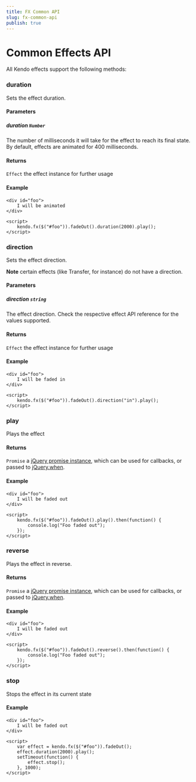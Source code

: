 ```yaml
---
title: FX Common API
slug: fx-common-api
publish: true
---
```


# Common Effects API

All Kendo effects support the following methods:

### duration

Sets the effect duration.

#### Parameters

##### duration `Number`

The number of milliseconds it will take for the effect to reach its final state. By default, effects are animated for 400 milliseconds.

#### Returns

`Effect` the effect instance for further usage

#### Example

    <div id="foo">
        I will be animated
    </div>

    <script>
        kendo.fx($("#foo")).fadeOut().duration(2000).play();
    </script>

### direction

Sets the effect direction.

**Note** certain effects (like Transfer, for instance) do not have a direction.

#### Parameters

##### direction `string`

The effect direction. Check the respective effect API reference for the values supported.

#### Returns

`Effect` the effect instance for further usage

#### Example

    <div id="foo">
        I will be faded in
    </div>

    <script>
        kendo.fx($("#foo")).fadeOut().direction("in").play();
    </script>

### play

Plays the effect

#### Returns

`Promise` a [jQuery promise instance](http://api.jquery.com/Types/#Promise), which can be used for callbacks, or passed to [jQuery.when](http://api.jquery.com/jQuery.when/).

#### Example

    <div id="foo">
        I will be faded out
    </div>

    <script>
        kendo.fx($("#foo")).fadeOut().play().then(function() {
            console.log("Foo faded out");
        });
    </script>

### reverse

Plays the effect in reverse.

#### Returns

`Promise` a [jQuery promise instance](http://api.jquery.com/Types/#Promise), which can be used for callbacks, or passed to [jQuery.when](http://api.jquery.com/jQuery.when/).

#### Example

    <div id="foo">
        I will be faded out
    </div>

    <script>
        kendo.fx($("#foo")).fadeOut().reverse().then(function() {
            console.log("Foo faded out");
        });
    </script>

### stop

Stops the effect in its current state

#### Example

    <div id="foo">
        I will be faded out
    </div>

    <script>
        var effect = kendo.fx($("#foo")).fadeOut();
        effect.duration(2000).play();
        setTimeout(function() {
            effect.stop();
        }, 1000);
    </script>

